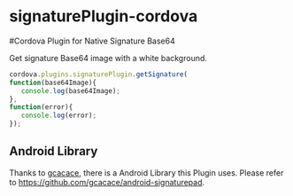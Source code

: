 # signaturePlugin-cordova

#Cordova Plugin for Native Signature Base64

Get signature Base64 image with a white background.
 ```js
 cordova.plugins.signaturePlugin.getSignature(
 function(base64Image){
    console.log(base64Image);
 }, 
 function(error){
    console.log(error);
 });
 ```


## Android Library

Thanks to [gcacace](https://github.com/gcacace), there is a Android Library this Plugin uses.
Please refer to https://github.com/gcacace/android-signaturepad.
